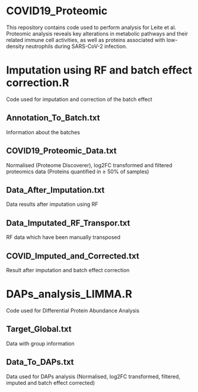 # COVID19_Proteomic

This repository contains code used to perform analysis for Leite et al. Proteomic analysis reveals key alterations in metabolic pathways and their related immune cell activities, as well as proteins associated with low-density neutrophils during SARS-CoV-2 infection.


# Imputation using RF and batch effect correction.R

Code used for imputation and correction of the batch effect

## Annotation_To_Batch.txt

Information about the batches

## COVID19_Proteomic_Data.txt

Normalised (Proteome Discoverer), log2FC transformed and filtered proteomics data (Proteins quantified in ≥ 50% of samples)

## Data_After_Imputation.txt

Data results after imputation using RF

## Data_Imputated_RF_Transpor.txt

RF data which have been manually transposed

## COVID_Imputed_and_Corrected.txt

Result after imputation and batch effect correction

# DAPs_analysis_LIMMA.R
Code used for Differential Protein Abundance Analysis

## Target_Global.txt

Data with group information 

## Data_To_DAPs.txt

Data used for DAPs analysis (Normalised, log2FC transformed, filtered, imputed and batch effect corrected)



